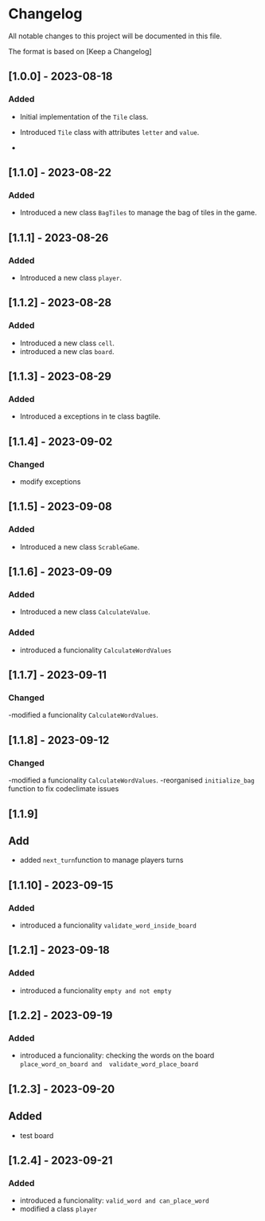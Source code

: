 # Changelog

All notable changes to this project will be documented in this file.

The format is based on [Keep a Changelog]



## [1.0.0] - 2023-08-18

### Added

- Initial implementation of the `Tile` class.
- Introduced `Tile` class with attributes `letter` and `value`.


- 


## [1.1.0] - 2023-08-22



### Added

- Introduced a new class `BagTiles` to manage the bag of tiles in the game.




## [1.1.1] - 2023-08-26



### Added

- Introduced a new class `player`.




## [1.1.2] - 2023-08-28



### Added

- Introduced a new class `cell`.
- introduced a new clas `board`.

## [1.1.3] - 2023-08-29

### Added

- Introduced a exceptions in te class bagtile.

## [1.1.4] - 2023-09-02

### Changed 

- modify exceptions 


## [1.1.5] - 2023-09-08



### Added

- Introduced a new class `ScrableGame`.


## [1.1.6] - 2023-09-09



### Added

- Introduced a new class `CalculateValue`.
### Added
- introduced a funcionality `CalculateWordValues`


## [1.1.7] - 2023-09-11



### Changed

-modified a funcionality `CalculateWordValues`.


## [1.1.8] - 2023-09-12



### Changed

-modified a  funcionality `CalculateWordValues`.
-reorganised  `initialize_bag` function to fix codeclimate issues

## [1.1.9]

## Add 
- added `next_turn`function to manage players turns


## [1.1.10] - 2023-09-15

### Added

- introduced a funcionality `validate_word_inside_board`




## [1.2.1] - 2023-09-18

### Added

- introduced a funcionality `empty and not empty`



## [1.2.2] - 2023-09-19

### Added

- introduced a funcionality: checking the words on the board `place_word_on_board and  validate_word_place_board`


## [1.2.3] - 2023-09-20

## Added

- test board 



## [1.2.4] - 2023-09-21

### Added

- introduced a funcionality: `valid_word and can_place_word`
- modified a  class  `player`



